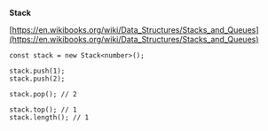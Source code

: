 **Stack**

[https://en.wikibooks.org/wiki/Data_Structures/Stacks_and_Queues](https://en.wikibooks.org/wiki/Data_Structures/Stacks_and_Queues)

```
const stack = new Stack<number>();

stack.push(1);
stack.push(2);

stack.pop(); // 2

stack.top(); // 1
stack.length(); // 1
```
